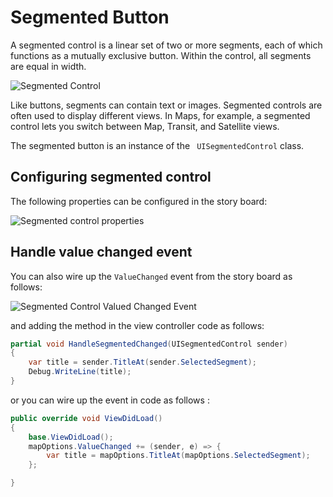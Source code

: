 # Segmented Button

A segmented control is a linear set of two or more segments, each of which functions as a mutually exclusive button. Within the control, all segments are equal in width. 

![Segmented Control][1]

Like buttons, segments can contain text or images. Segmented controls are often used to display different views. In Maps, for example, a segmented control lets you switch between Map, Transit, and Satellite views.

The segmented button is an instance of the ` UISegmentedControl` class.

## Configuring segmented control

The following properties can be configured in the story board:

![Segmented control properties][2]

## Handle value changed event

You can also wire up the `ValueChanged` event from the story board as follows:

![Segmented Control Valued Changed Event][3]

and adding the method in the view controller code as follows:

```csharp
partial void HandleSegmentedChanged(UISegmentedControl sender)
{
    var title = sender.TitleAt(sender.SelectedSegment);
    Debug.WriteLine(title);
}
```

or you can wire up the event in code as follows :

```csharp hl_lines="4"
public override void ViewDidLoad()
{
    base.ViewDidLoad();
    mapOptions.ValueChanged += (sender, e) => {
        var title = mapOptions.TitleAt(mapOptions.SelectedSegment);
    };

}
```

[1]: /images/segmented-control.png
[2]: /images/segmented-control-properties.png
[3]: /images/segmented-handle-event.png
